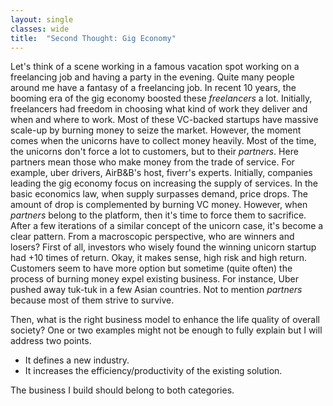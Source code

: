```yaml
---
layout: single
classes: wide
title:  "Second Thought: Gig Economy"
---
```


Let's think of a scene working in a famous vacation spot working on a freelancing job and having a party in the evening.
Quite many people around me have a fantasy of a freelancing job.
In recent 10 years, the booming era of the gig economy boosted these *freelancers* a lot.
Initially, freelancers had freedom in choosing what kind of work they deliver and when and where to work.
Most of these VC-backed startups have massive scale-up by burning money to seize the market.
However, the moment comes when the unicorns have to collect money heavily.
Most of the time, the unicorns don't force a lot to customers, but to their *partners*.
Here partners mean those who make money from the trade of service.
For example, uber drivers, AirB&B's host, fiverr's experts.
Initially, companies leading the gig economy focus on increasing the supply of services.
In the basic economics law, when supply surpasses demand, price drops.
The amount of drop is complemented by burning VC money.
However, when *partners* belong to the platform, then it's time to force them to sacrifice.
After a few iterations of a similar concept of the unicorn case, it's become a clear pattern.
From a macroscopic perspective, who are winners and losers?
First of all, investors who wisely found the winning unicorn startup had +10 times of return.
Okay, it makes sense, high risk and high return.
Customers seem to have more option but sometime (quite often) the process of burning money expel existing business.
For instance, Uber pushed away tuk-tuk in a few Asian countries.
Not to mention _partners_ because most of them strive to survive.

Then, what is the right business model to enhance the life quality of overall society?
One or two examples might not be enough to fully explain but I will address two points.
- It defines a new industry.
- It increases the efficiency/productivity of the existing solution.

The business I build should belong to both categories.
